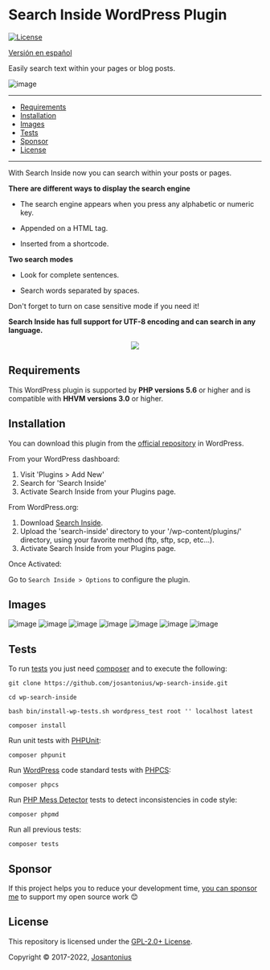 # Search Inside WordPress Plugin

[![License](https://poser.pugx.org/josantonius/wp-search-inside/license)](https://packagist.org/packages/josantonius/wp-search-inside)

[Versión en español](README-ES.md)

Easily search text within your pages or blog posts.

![image](resources/banner-1544x500.png)

---

- [Requirements](#requirements)
- [Installation](#installation)
- [Images](#images)
- [Tests](#tests)
- [Sponsor](#Sponsor)
- [License](#license)

---

With Search Inside now you can search within your posts or pages.

**There are different ways to display the search engine**

- The search engine appears when you press any alphabetic or numeric key.

- Appended on a HTML tag.

- Inserted from a shortcode.

**Two search modes**

- Look for complete sentences.

- Search words separated by spaces.

Don't forget to turn on case sensitive mode if you need it!

**Search Inside has full support for UTF-8 encoding and can search in any language.**

<p align="center">
  <a href="resources/search-inside-wordpress-plugin-english.mp4" title="Search Inside">
    <img src="resources/thumbnail-english-video.png">
  </a>
</p>

## Requirements

This WordPress plugin is supported by **PHP versions 5.6** or higher and is compatible with **HHVM versions 3.0** or higher.

## Installation

You can download this plugin from the [official repository](https://es.wordpress.org/plugins/search-inside/) in WordPress.

From your WordPress dashboard:

 1. Visit 'Plugins > Add New'
 2. Search for 'Search Inside'
 3. Activate Search Inside from your Plugins page.

From WordPress.org:

 1. Download [Search Inside](https://es.wordpress.org/plugins/search-inside/).
 2. Upload the 'search-inside' directory to your '/wp-content/plugins/' directory, using your favorite method (ftp, sftp, scp, etc...).
 3. Activate Search Inside from your Plugins page.

Once Activated:

Go to `Search Inside > Options` to configure the plugin.

## Images

![image](resources/screenshot-1.png)
![image](resources/screenshot-2.png)
![image](resources/screenshot-3.png)
![image](resources/screenshot-7.png)
![image](resources/screenshot-8.png)
![image](resources/screenshot-9.png)
![image](resources/screenshot-10.png)

## Tests

To run [tests](tests) you just need [composer](http://getcomposer.org/download/) and to execute the following:

    git clone https://github.com/josantonius/wp-search-inside.git
    
    cd wp-search-inside

    bash bin/install-wp-tests.sh wordpress_test root '' localhost latest

    composer install

Run unit tests with [PHPUnit](https://phpunit.de/):

    composer phpunit

Run [WordPress](https://github.com/WordPress-Coding-Standards/WordPress-Coding-Standards/) code standard tests with [PHPCS](https://github.com/squizlabs/PHP_CodeSniffer):

    composer phpcs

Run [PHP Mess Detector](https://phpmd.org/) tests to detect inconsistencies in code style:

    composer phpmd

Run all previous tests:

    composer tests

## Sponsor

If this project helps you to reduce your development time,
[you can sponsor me](https://github.com/josantonius#sponsor) to support my open source work :blush:

## License

This repository is licensed under the [GPL-2.0+ License](LICENSE).

Copyright © 2017-2022, [Josantonius](https://github.com/josantonius#contact)

